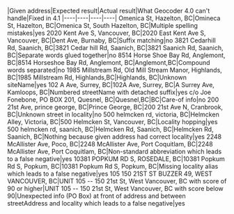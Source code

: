 |Given address|Expected result|Actual result|What Geocoder 4.0 can't handle|Fixed in 4.1
|----|----|----|----|
Omenica St, Hazelton, BC|Omineca St, Hazelton, BC|Omenica St, South Hazelton, BC|Multiple spelling mistakes|yes
2020 Kent Ave S, Vancouver, BC|2020 East Kent Ave S, Vancouver, BC|Dent Ave, Burnaby, BC|Suffix matching|no
3821 Cedarhill Rd, Saanich, BC|3821 Cedar hill Rd, Saanich, BC|3821 Saanich Rd, Saanich, BC|Separate words glued together|no
8514 Horse Shoe Bay Rd, Anglemont, BC|8514 Horseshoe Bay Rd, Anglemont, BC|Anglemont,BC|Compound words separated|no
1985 Millstream Rd, Old Mill Stream Manor, Highlands, BC|1985 Millstream Rd, Highlands,BC|Highlands, BC|Unknown siteName|yes
102 A Ave, Surrey, BC|102A Ave, Surrey, BC|A Surrey Ave, Kamloops, BC|Numbered streetName with detached suffix|yes
c/o Joe Fonebone, PO BOX 201, Quesnel, BC|Quesnel,BC|BC|Care-of info|no
200 21st Ave, prince george, BC|Prince George, BC|200 21st Ave N, Cranbrook, BC|Unknown street in locality|no
500 helmcken rd, victoria, BC|Helmcken Alley, Victoria, BC|500 Helmcken St, Vancouver, BC|Locality hopping|yes
500 helmcken rd, saanich, BC|Helmcken Rd, Saanich, BC|Helmcken Rd, Saanich, BC|Nothing because given address had correct locality|yes
2248 McAllister Ave, Poco, BC|2248 McAllister Ave, Port Coquitlam, BC|2248 McAllister Ave, Port Coquitlam, BC|Non-standard abbreviation which leads to a false negative|yes
10381 POPKUM RD S, ROSEDALE, BC|10381 Popkum Rd S, Popkum, BC|10381 Popkum Rd S, Popkum, BC|Missing locality alias which leads to a false negative|yes
105 150 21ST ST BUZZER 49, WEST VANCOUVER, BC|UNIT 105 -- 150 21st St, West Vancouver, BC with score of 90 or higher|UNIT 105 -- 150 21st St, West Vancouver, BC with score below 90|Unexpected info (PO Box) at front of address and between streetAddress and locality which leads to a false negative|yes
